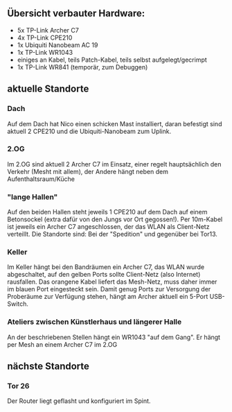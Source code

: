 
## Übersicht verbauter Hardware: 

* 5x TP-Link Archer C7
* 4x TP-Link CPE210 
* 1x Ubiquiti Nanobeam AC 19
* 1x TP-Link WR1043
* einiges an Kabel, teils Patch-Kabel, teils selbst aufgelegt/gecrimpt
* 1x TP-Link WR841 (temporär, zum Debuggen)


## aktuelle Standorte

### Dach 
Auf dem Dach hat Nico einen schicken Mast installiert, daran befestigt sind aktuell 2 CPE210 und die Ubiquiti-Nanobeam zum Uplink. 

### 2.OG
Im 2.OG sind aktuell 2 Archer C7 im Einsatz, einer regelt hauptsächlich den Verkehr (Mesht mit allem), der Andere hängt neben dem Aufenthaltsraum/Küche

### "lange Hallen"
Auf den beiden Hallen steht jeweils 1 CPE210 auf dem Dach auf einem Betonsockel (extra dafür von den Jungs vor Ort gegossen!). 
Per 10m-Kabel ist jeweils ein Archer C7 angeschlossen, der das WLAN als Client-Netz verteillt.
Die Standorte sind: Bei der "Spedition" und gegenüber bei Tor13.

### Keller
Im Keller hängt bei den Bandräumen ein Archer C7, das WLAN wurde abgeschaltet, auf den gelben Ports sollte Client-Netz (also Internet) rausfallen. Das orangene Kabel liefert das Mesh-Netz, muss daher immer im blauen Port eingesteckt sein. Damit genug Ports zur Versorgung der Proberäume zur Verfügung stehen, hängt am Archer aktuell ein 5-Port USB-Switch.

### Ateliers zwischen Künstlerhaus und längerer Halle
An der beschriebenen Stellen hängt ein WR1043 "auf dem Gang". Er hängt per Mesh an einem Archer C7 im 2.OG

## nächste Standorte

### Tor 26
Der Router liegt geflasht und konfiguriert im Spint.

